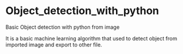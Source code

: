 # Object_detection_with_python
Basic Object detection with python from image 

It is a basic machine learning algorithm that used to detect object from imported image and export to other file.
